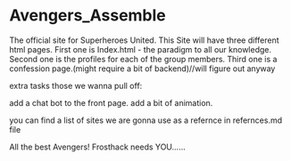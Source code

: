 # Avengers_Assemble
The official site for Superheroes United.
This Site will have three different html pages.
First one is Index.html - the paradigm to all our knowledge.
Second one is the profiles for each of the group members.
Third one is a confession page.(might require a bit of backend)//will figure out anyway

extra tasks those we wanna pull off: 

add a chat bot to the front page.
add a bit of animation.

you can find a list of sites we are gonna use as a refernce in refernces.md file

All the best Avengers!
Frosthack needs YOU......
